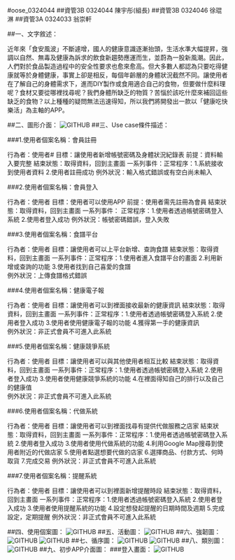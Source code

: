 #oose_0324044
##資管3B 0324044 陳宇彤(組長)
##資管3B 0324046 徐琨淋
##資管3A 0324033 翁崇軒

##一、文字敘述：

近年來「食安風波」不斷遽增，國人的健康意識逐漸抬頭，生活水準大幅提昇，強調以自然、無毒及健康為訴求的飲食新趨勢應運而生，並蔚為一股新風潮。因此，人們對於食品製造過程中的安全性要求也愈來愈高。但大多數人都認為只要吃得健康就等於身體健康，事實上卻是相反，每個年齡層的身體狀況截然不同。讓使用者在了解自己的身體需求下，進而DIY製作或食用適合自己的食物，但要做什麼料理呢？食材又要從哪裡找尋呢？我們身體所缺乏的物質？苦惱於該吃什麼來補回這些缺乏的食物？以上種種的疑問無法迅速得知，所以我們將開發出一款以「健康吃快樂活」為主軸的APP。

##二、圖形介面：
![GITHUB](https://github.com/0324044/oose_0324044/blob/master/%E5%9C%96%E5%BD%A2%E4%BB%8B%E9%9D%A23.jpg "git圖示")
##三、Use case條件描述：

###1.使用者個案名稱：會員註冊

行為者：使用者# 
目標：讓使用者新增帳號密碼及身體狀況紀錄表 
前提：資料輸入要完整 
結束狀態：取得資料，回到主畫面 
一系列事件：正常程序：1.系統接收到使用者資料 2.使用者註冊成功 
例外狀況：輸入格式錯誤或有空白尚未輸入


###2.使用者個案名稱：會員登入

行為者：使用者 
目標：使用者可以使用APP
前提：使用者需先註冊為會員 
結束狀態：取得資料，回到主畫面
一系列事件： 正常程序：1.使用者透過帳號密碼登入系統 2.使用者登入成功 
例外狀況：帳號密碼錯誤，登入失敗


###3.使用者個案名稱：食譜平台

行為者：使用者 
目標：讓使用者可以上平台新增、查詢食譜 
結束狀態：取得資料，回到主畫面 
一系列事件：正常程序：1.使用者進入食譜平台的畫面 2.利用新增或查詢的功能 3.使用者找到自己喜愛的食譜  
例外狀況：上傳食譜格式錯誤


###4.使用者個案名稱：健康電子報

行為者：使用者 
目標：讓使用者可以到裡面接收最新的健康資訊 
結束狀態：取得資料，回到主畫面 
一系列事件：正常程序：1.使用者透過帳號密碼登入系統 2.使用者登入成功 3.使用者使用健康電子報的功能 4.獲得第一手的健康資訊  
例外狀況：非正式會員不可進入此系統


###5.使用者個案名稱：健康競爭系統

行為者：使用者 
目標：讓使用者可以與其他使用者相互比較 
結束狀態：取得資料，回到主畫面 
一系列事件：正常程序：1.使用者透過帳號密碼登入系統 2.使用者登入成功 3.使用者使用健康競爭系統的功能 4.在裡面得知自己的排行以及自己的健康值  
例外狀況：非正式會員不可進入此系統


###6.使用者個案名稱：代做系統

行為者：使用者 
目標：讓使用者可以到裡面找尋有提供代做服務之店家 
結束狀態：取得資料，回到主畫面 
一系列事件：正常程序：1.使用者透過帳號密碼登入系統 2.使用者登入成功 3.使用者使用代做系統的功能 4.利用Google Map搜尋到使用者附近的代做店家 5.使用者點選想要代做的店家 6.選擇商品、付款方式、何時取貨 7.完成交易 
例外狀況：非正式會員不可進入此系統


###7.使用者個案名稱：提醒系統

行為者：使用者 
目標：讓使用者可以到裡面新增提醒時段
結束狀態：取得資料，回到主畫面 
一系列事件：正常程序：1.使用者透過帳號密碼登入系統 2.使用者登入成功 3.使用者使用提醒系統的功能 4.設定想發起提醒的日期時間及週期 5.完成設定，定期提醒  例外狀況：非正式會員不可進入此系統

##四、使用個案圖：
![GITHUB](https://github.com/0324044/oose_0324044/blob/master/%E4%BD%BF%E7%94%A8%E5%80%8B%E6%A1%88%E5%9C%96.PNG "git圖示")
##五、活動圖：
![GITHUB](https://github.com/0324044/oose_0324044/blob/master/%E6%B4%BB%E5%8B%95%E5%9C%96.jpg "git圖示")
##六、強韌圖：
![GITHUB](https://github.com/0324044/oose_0324044/blob/master/%E5%BC%B7%E9%9F%8C%E5%9C%96.PNG "git圖示")
![GITHUB](https://github.com/0324044/oose_0324044/blob/master/%E5%BC%B7%E9%9F%8C%E5%9C%96%E5%88%86%E6%9E%90.PNG
 "git圖示")
##七、循序圖：
![GITHUB](https://github.com/0324044/oose_0324044/blob/master/%E5%BE%AA%E5%BA%8F%E5%9C%961.jpg "git圖示")
![GITHUB](https://github.com/0324044/oose_0324044/blob/master/%E5%BE%AA%E5%BA%8F%E5%9C%962.jpg "git圖示")
##八、類別圖：
![GITHUB](https://github.com/0324044/oose_0324044/blob/master/%E9%A1%9E%E5%88%A5%E5%9C%96.jpg "git圖示")
##九、初步APP介面圖：
###登入畫面：
![GITHUB](https://github.com/0324044/oose_0324044/blob/master/%E7%99%BB%E5%85%A5%E7%95%AB%E9%9D%A2.png "git圖示")
